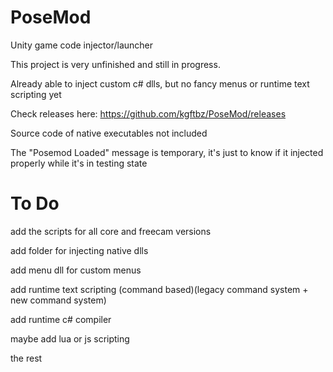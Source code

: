 # PoseMod
Unity game code injector/launcher

This project is very unfinished and still in progress.

Already able to inject custom c# dlls, but no fancy menus or runtime text scripting yet

Check releases here:
https://github.com/kgftbz/PoseMod/releases

Source code of native executables not included

The "Posemod Loaded" message is temporary, it's just to know if it injected properly while it's in testing state


# To Do
add the scripts for all core and freecam versions

add folder for injecting native dlls

add menu dll for custom menus

add runtime text scripting (command based)(legacy command system + new command system)

add runtime c# compiler

maybe add lua or js scripting

the rest
